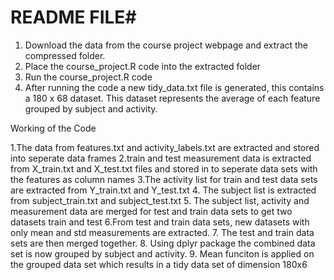 # README FILE#

1. Download the data from the course project webpage and extract the compressed folder.
2. Place the course_project.R code into the extracted folder
3. Run the course_project.R code
4. After running the code a new tidy_data.txt file is generated, this contains a 180 x 68 dataset. This dataset represents the average of each feature grouped by subject and activity.

Working of the Code

1.The data from features.txt and activity_labels.txt are extracted and stored into seperate data frames
2.train and test measurement data is extracted from X_train.txt and X_test.txt files and stored in to seperate data sets with the features as column names
3.The activity list for train and test data sets are extracted from Y_train.txt and Y_test.txt
4. The subject list is extracted from subject_train.txt and subject_test.txt
5. The subject list, activity and measurement data are merged for test and train data sets to get two datasets train and test
6.From test and train data sets, new datasets with only mean and std measurements are extracted.
7. The test and train data sets are then merged together.
8. Using dplyr package the combined data set is now grouped by subject and activity.
9. Mean funciton is applied on the grouped data set which results in a tidy data set of dimension  180x6